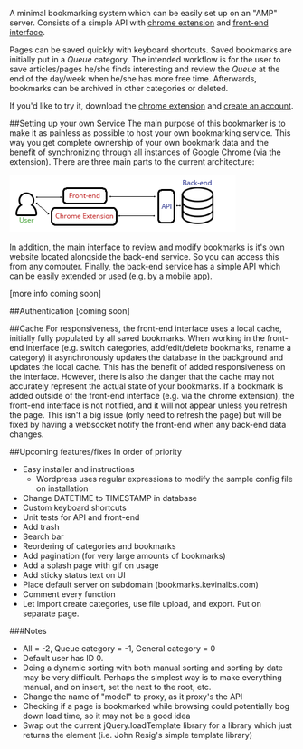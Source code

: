 A minimal bookmarking system which can be easily set up on an "AMP" server. Consists of a simple API with [chrome extension](https://chrome.google.com/webstore/detail/simple-bookmarker/epecificbpajmadjnlglfhdhccdeceha) and [front-end interface](http://kevinalbs.com/bookmarks/front-end/).

Pages can be saved quickly with keyboard shortcuts. Saved bookmarks are initially put in a <i>Queue</i> category. The intended workflow is for the user to save articles/pages he/she finds interesting and review the <i>Queue</i> at the end of the day/week when he/she has more free time. Afterwards, bookmarks can be archived in other categories or deleted.

If you'd like to try it, download the [chrome extension](https://chrome.google.com/webstore/detail/simple-bookmarker/epecificbpajmadjnlglfhdhccdeceha) and [create an account](http://kevinalbs.com/bookmarks/front-end/).

##Setting up your own Service
The main purpose of this bookmarker is to make it as painless as possible to host your own bookmarking service. This way you get complete ownership of your own bookmark data and the benefit of synchronizing through all instances of Google Chrome (via the extension). There are three main parts to the current architecture:

![Architecture diagram](/extension/img/diagram.png?raw=true)

In addition, the main interface to review and modify bookmarks is it's own website located alongside the back-end service. So you can access this from any computer. Finally, the back-end service has a simple API which can be easily extended or used (e.g. by a mobile app).

[more info coming soon]

##Authentication
[coming soon]

##Cache
For responsiveness, the front-end interface uses a local cache, initially fully populated by all saved bookmarks. When working in the front-end interface (e.g. switch categories, add/edit/delete bookmarks, rename a category) it asynchronously updates the database in the background and updates the local cache. This has the benefit of added responsiveness on the interface. However, there is also the danger that the cache may not accurately represent the actual state of your bookmarks. If a bookmark is added outside of the front-end interface (e.g. via the chrome extension), the front-end interface is not notified, and it will not appear unless you refresh the page. This isn't a big issue (only need to refresh the page) but will be fixed by having a websocket notify the front-end when any back-end data changes.

##Upcoming features/fixes
In order of priority

- Easy installer and instructions
  + Wordpress uses regular expressions to modify the sample config file on installation
- Change DATETIME to TIMESTAMP in database
- Custom keyboard shortcuts
- Unit tests for API and front-end
- Add trash
- Search bar
- Reordering of categories and bookmarks
- Add pagination (for very large amounts of bookmarks)
- Add a splash page with gif on usage
- Add sticky status text on UI
- Place default server on subdomain (bookmarks.kevinalbs.com)
- Comment every function
- Let import create categories, use file upload, and export. Put on separate page.

###Notes
- All = -2, Queue category = -1, General category = 0
- Default user has ID 0.
- Doing a dynamic sorting with both manual sorting and sorting by date may be very difficult. Perhaps the simplest way is to make everything manual, and on insert, set the next to the root, etc.
- Change the name of "model" to proxy, as it proxy's the API
- Checking if a page is bookmarked while browsing could potentially bog down load time, so it may not be a good idea
- Swap out the current jQuery.loadTemplate library for a library which just returns the element (i.e. John Resig's simple template library)
